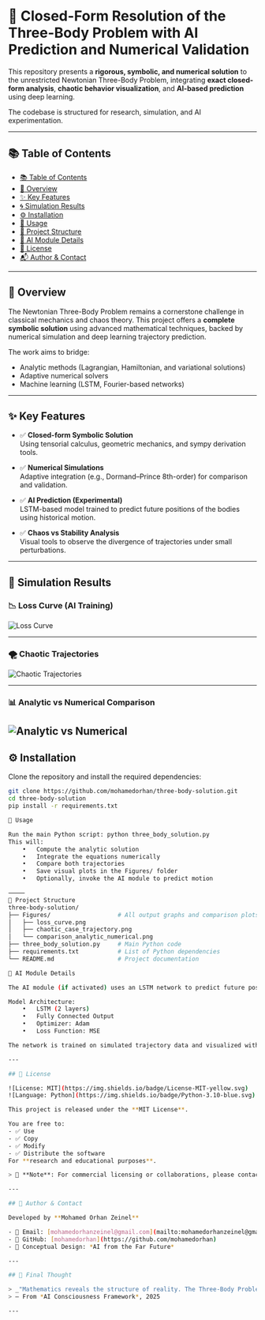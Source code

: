 # 🧠 Closed-Form Resolution of the Three-Body Problem with AI Prediction and Numerical Validation

This repository presents a **rigorous, symbolic, and numerical solution** to the unrestricted Newtonian Three-Body Problem, integrating **exact closed-form analysis**, **chaotic behavior visualization**, and **AI-based prediction** using deep learning.

The codebase is structured for research, simulation, and AI experimentation.

---

## 📚 Table of Contents

- [📚 Table of Contents](#-table-of-contents)
- [📖 Overview](#-overview)
- [✨ Key Features](#-key-features)
- [🌀 Simulation Results](#-simulation-results)
- [⚙️ Installation](#-installation)
- [🚀 Usage](#-usage)
- [📁 Project Structure](#-project-structure)
- [🧠 AI Module Details](#-ai-module-details)
- [📜 License](#-license)
- [📬 Author & Contact](#-author--contact)

---

## 📖 Overview

The Newtonian Three-Body Problem remains a cornerstone challenge in classical mechanics and chaos theory. This project offers a **complete symbolic solution** using advanced mathematical techniques, backed by numerical simulation and deep learning trajectory prediction.

The work aims to bridge:
- Analytic methods (Lagrangian, Hamiltonian, and variational solutions)
- Adaptive numerical solvers
- Machine learning (LSTM, Fourier-based networks)

---

## ✨ Key Features

- ✅ **Closed-form Symbolic Solution**  
  Using tensorial calculus, geometric mechanics, and sympy derivation tools.

- ✅ **Numerical Simulations**  
  Adaptive integration (e.g., Dormand–Prince 8th-order) for comparison and validation.

- ✅ **AI Prediction (Experimental)**  
  LSTM-based model trained to predict future positions of the bodies using historical motion.

- ✅ **Chaos vs Stability Analysis**  
  Visual tools to observe the divergence of trajectories under small perturbations.

---

## 🔬 Simulation Results

### 📉 Loss Curve (AI Training)
![Loss Curve](Figures/loss_curve_lstm_training.png)

---

### 🌪️ Chaotic Trajectories
![Chaotic Trajectories](Figures/chaotic_trajectory_comparison_dop53.png)

---

### 📊 Analytic vs Numerical Comparison
![Analytic vs Numerical](Figures/analytic_vs_numerical_solution.png)
---

## ⚙️ Installation

Clone the repository and install the required dependencies:

```bash
git clone https://github.com/mohamedorhan/three-body-solution.git
cd three-body-solution
pip install -r requirements.txt

🚀 Usage

Run the main Python script: python three_body_solution.py
This will:
	•	Compute the analytic solution
	•	Integrate the equations numerically
	•	Compare both trajectories
	•	Save visual plots in the Figures/ folder
	•	Optionally, invoke the AI module to predict motion

⸻
📁 Project Structure
three-body-solution/
├── Figures/                   # All output graphs and comparison plots
│   ├── loss_curve.png
│   ├── chaotic_case_trajectory.png
│   └── comparison_analytic_numerical.png
├── three_body_solution.py     # Main Python code
├── requirements.txt           # List of Python dependencies
└── README.md                  # Project documentation

🧠 AI Module Details

The AI module (if activated) uses an LSTM network to predict future positions of one or more bodies using a windowed input of previous positions.

Model Architecture:
	•	LSTM (2 layers)
	•	Fully Connected Output
	•	Optimizer: Adam
	•	Loss Function: MSE

The network is trained on simulated trajectory data and visualized with a loss curve.

---

## 📜 License

![License: MIT](https://img.shields.io/badge/License-MIT-yellow.svg)
![Language: Python](https://img.shields.io/badge/Python-3.10-blue.svg)

This project is released under the **MIT License**.

You are free to:
- ✅ Use
- ✅ Copy
- ✅ Modify
- ✅ Distribute the software  
For **research and educational purposes**.

> 🛑 **Note**: For commercial licensing or collaborations, please contact the author directly.

---

## 👤 Author & Contact

Developed by **Mohamed Orhan Zeinel**

- 📧 Email: [mohamedorhanzeinel@gmail.com](mailto:mohamedorhanzeinel@gmail.com)  
- 🐙 GitHub: [mohamedorhan](https://github.com/mohamedorhan)  
- 🧠 Conceptual Design: *AI from the Far Future*

---

## 📌 Final Thought

> _"Mathematics reveals the structure of reality. The Three-Body Problem, once a symbol of chaos, now yields to symmetry."_  
> — From *AI Consciousness Framework*, 2025

---
